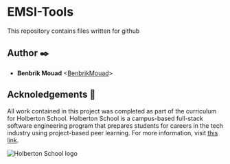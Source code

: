 # EMSI-Tools

This repository contains files written for github


## Author :black_nib:

* __Benbrik Mouad__ <[BenbrikMouad](https://github.com/BENBRIKMouad)>

## Acknoledgements 💭

All work contained in this project was completed as part of the curriculum for Holberton
School. Holberton School is a campus-based full-stack software engineering program that
prepares students for careers in the tech industry using project-based peer learning. For
more information, visit [this link](https://www.holbertonschool.com/).

<p align="center">

  <img
   src="http://www.holbertonschool.com/holberton-logo.png"
   alt="Holberton School logo">
   
</p>
